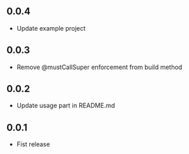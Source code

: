 ## 0.0.4
* Update example project

## 0.0.3
* Remove @mustCallSuper enforcement from build method

## 0.0.2
* Update usage part in README.md

## 0.0.1
* Fist release
